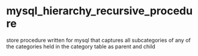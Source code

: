# mysql_hierarchy_recursive_procedure
store procedure written for mysql that captures all subcategories of any of the categories held in the category table as parent and child
